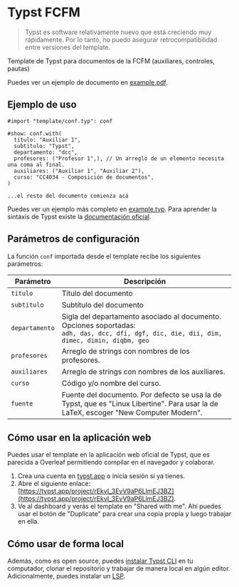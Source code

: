 # Typst FCFM

> Typst es software relativamente nuevo que está creciendo muy rápidamente.
> Por lo tanto, no puedo asegurar retrocompatibilidad entre versiones del template.

Template de Typst para documentos de la FCFM (auxiliares, controles, pautas)

Puedes ver un ejemplo de documento en [example.pdf](example.pdf).

## Ejemplo de uso

```typ
#import "template/conf.typ": conf

#show: conf.with(
  titulo: "Auxiliar 1",
  subtitulo: "Typst",
  departamento: "dcc",
  profesores: ("Profesor 1",), // Un arreglo de un elemento necesita una coma al final.
  auxiliares: ("Auxiliar 1", "Auxiliar 2"),
  curso: "CC4034 - Composición de documentos",
)

...el resto del documento comienza acá
```

Puedes ver un ejemplo más completo en [example.typ](example.typ). Para aprender la sintáxis de Typst existe la [documentación oficial](https://typst.app/docs).

## Parámetros de configuración

La función `conf` importada desde el template recibe los siguientes parámetros:

| Parámetro      | Descripción                                                                                                                                          |
| -------------- | ---------------------------------------------------------------------------------------------------------------------------------------------------- |
| `titulo`       | Título del documento                                                                                                                                 |
| `subtitulo`    | Subtítulo del documento                                                                                                                              |
| `departamento` | Sigla del departamento asociado al documento. <br> Opciones soportadas: <br> `adh, das, dcc, dfi, dgf, dic, die, dii, dim, dimec, dimin, diqbm, geo` |
| `profesores`   | Arreglo de strings con nombres de los profesores.                                                                                                    |
| `auxiliares`   | Arreglo de strings con nombres de los auxiliares.                                                                                                    |
| `curso`        | Código y/o nombre del curso.                                                                                                                         |
| `fuente`       | Fuente del documento. Por defecto se usa la de Typst, que es "Linux Libertine". Para usar la de LaTeX, escoger "New Computer Modern".                |

## Cómo usar en la aplicación web

Puedes usar el template en la aplicación web oficial de Typst, que es parecida a Overleaf permitiendo compilar en el navegador y colaborar.

1. Crea una cuenta en [typst.app](https://typst.app) o inicia sesión si ya tienes.
2. Abre el siguiente enlace: [https://typst.app/project/rEkvI_3EvV9aP6LlmEJ3BZ](https://typst.app/project/rEkvI_3EvV9aP6LlmEJ3BZ).
3. Ve al dashboard y verás el template en "Shared with me". Ahí puedes usar el botón de "Duplicate" para crear una copia propia y luego trabajar en ella.

## Cómo usar de forma local

Además, como es open source, puedes [instalar Typst CLI](https://github.com/typst/typst#installation) en tu computador, clonar el repositorio y trabajar de manera local
en algún editor. Adicionalmente, puedes instalar un [LSP](https://github.com/nvarner/typst-lsp).
